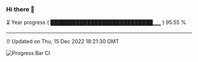 ### Hi there 👋

⏳ Year progress { ████████████████████████████▁▁ } 95.55 %

---

⏰ Updated on Thu, 15 Dec 2022 18:21:30 GMT

![Progress Bar CI](https://github.com/ZhaoGui/ZhaoGui/workflows/Progress%20Bar%20CI/badge.svg)
